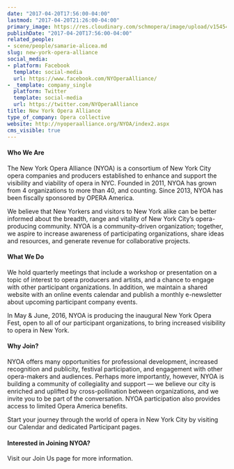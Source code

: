 ```yaml
---
date: "2017-04-20T17:56:00-04:00"
lastmod: "2017-04-20T21:26:00-04:00"
primary_image: https://res.cloudinary.com/schmopera/image/upload/v1545409169/media/webhook-uploads/1492725309294/Logo---NYOA.jpg.jpg
publishDate: "2017-04-20T17:56:00-04:00"
related_people:
- scene/people/samarie-alicea.md
slug: new-york-opera-alliance
social_media:
- platform: Facebook
  template: social-media
  url: https://www.facebook.com/NYOperaAlliance/
- _template: company_single
  platform: Twitter
  template: social-media
  url: https://twitter.com/NYOperaAlliance
title: New York Opera Alliance
type_of_company: Opera collective
website: http://nyoperaalliance.org/NYOA/index2.aspx
cms_visible: true
---
```


#### Who We Are

The New York Opera Alliance (NYOA) is a consortium of New York City opera companies and producers established to enhance and support the visibility and viability of opera in NYC. Founded in 2011, NYOA has grown from 4 organizations to more than 40, and counting. Since 2013, NYOA has been fiscally sponsored by OPERA America. 

We believe that New Yorkers and visitors to New York alike can be better informed about the breadth, range and vitality of New York City’s opera-producing community. NYOA is a community-driven organization; together, we aspire to increase awareness of participating organizations, share ideas and resources, and generate revenue for collaborative projects. 

#### What We Do

We hold quarterly meetings that include a workshop or presentation on a topic of interest to opera producers and artists, and a chance to engage with other participant organizations. In addition, we maintain a shared website with an online events calendar and publish a monthly e-newsletter about upcoming participant company events. 

In May & June, 2016, NYOA is producing the inaugural New York Opera Fest, open to all of our participant organizations, to bring increased visibility to opera in New York. 

#### Why Join?

NYOA offers many opportunities for professional development, increased recognition and publicity, festival participation, and engagement with other opera-makers and audiences. Perhaps more importantly, however, NYOA is building a community of collegiality and support — we believe our city is enriched and uplifted by cross-pollination between organizations, and we invite you to be part of the conversation. NYOA participation also provides access to limited Opera America benefits. 

Start your journey through the world of opera in New York City by visiting our Calendar and dedicated Participant pages. 

#### Interested in Joining NYOA?

Visit our Join Us page for more information. 
